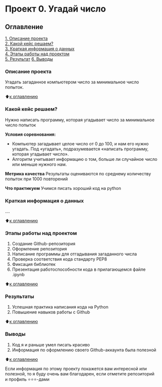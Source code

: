 # Проект 0. Угадай число

## Оглавление  

[1. Описание проекта](README.md#Описание-проекта)  
[2. Какой кейс решаем?](README.md#Какой-кейс-решаем)  
[3. Краткая информация о данных](README.md#Краткая-информация-о-данных)  
[4. Этапы работы над проектом](README.md#Этапы-работы-над-проектом)  
[5. Результат](README.md#Результат)
[6. Выводы](README.md#Выводы)

### Описание проекта

Угадать загаданное компьютером число за минимальное число попыток.

:arrow_up:[к оглавлению](_)

### Какой кейс решаем?

Нужно написать программу, которая угадывает число за минимальное число попыток

**Условия соревнования:**  

- Компьютер загадывает целое число от 0 до 100, и нам его нужно угадать. Под «угадать», подразумевается «написать программу, которая угадывает число».
- Алгоритм учитывает информацию о том, больше ли случайное число или меньше нужного нам.

**Метрика качества**
Результаты оцениваются по среднему количеству попыток при 1000 повторений

**Что практикуем**
Учимся писать хороший код на python

### Краткая информация о данных

....
  
:arrow_up:[к оглавлению](README.md#Оглавление)

### Этапы работы над проектом  

1) Создание Github-репозитория
2) Оформление репозитория
3) Написание программы для отгадывания  загаданного числа
4) Проверка соответствия кода стандарту PEP8
5) Фиксация библиотек
6) Презентация работоспособности кода в прилагающемся файле .ipynb

:arrow_up:[к оглавлению](README.md#Оглавление)

### Результаты  

1) Успешная практика написания кода на Python
2) Повышение навыков работы с Github

:arrow_up:[к оглавлению](README.md#Оглавление)

### Выводы  

1) Код я и раньше умел писать красиво
2) Информация по оформлению своего Github-аккаунта была полезной

:arrow_up:[к оглавлению](README.md#Оглавление)

Если информация по этому проекту покажется вам интересной или полезной, то я буду очень вам благодарен, если отметите репозиторий и профиль ⭐️⭐️⭐️-дами
